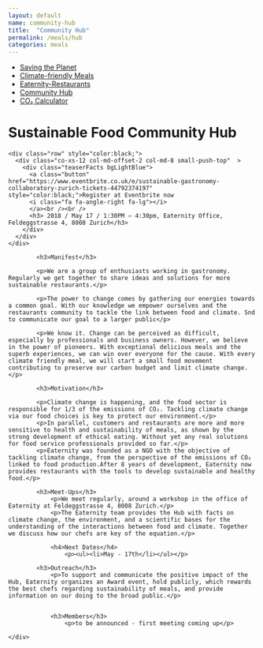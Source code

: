 ```yaml
---
layout: default
name: community-hub
title:  "Community Hub"
permalink: /meals/hub
categories: meals
---
```


<div class="container hidden-xs">
	<div class="row">
		<div class="col-xs-12 text-center">
			<ul class="subNavigation">
				<a href="/foodprint/"><li>Saving the Planet</li></a>
				<a href="/meals"><li>Climate-friendly Meals</li></a>
				<a href="/meals/restaurants"><li>Eaternity-Restaurants</li></a>
				<a href="/meals/hub"><li class="current">Community Hub</li></a>
				<a href="/app/get-the-app"><li>CO₂ Calculator</li></a>
			</ul>
		</div>
	</div>
</div>

<div class="container">
  <div class="row push-top small-push-bottom">
    <div class="col-xs-12 text-center">
      <h1>Sustainable Food Community Hub</h1>
    </div>
  </div>

    <div class="row" style="color:black;">
      <div class="co-xs-12 col-md-offset-2 col-md-8 small-push-top"  >
        <div class="teaserFacts bgLightBlue">
          <a class="button" href="https://www.eventbrite.co.uk/e/sustainable-gastronomy-collaboratory-zurich-tickets-44792374197" style="color:black;">Register at Eventbrite now
          <i class="fa fa-angle-right fa-lg"></i>
          </a><br /><br />
          <h3> 2018 / May 17 / 1:30PM – 4:30pm, Eaternity Office, Feldeggstrasse 4, 8008 Zurich</h3>
        </div>
      </div>
    </div>

  <div class="row push-bottom small-push-top">
    <div class="col-xs-12 col-sm-offset-1 col-sm-10 col-md-offset-2 col-md-8">

    		<h3>Manifest</h3>

    		<p>We are a group of enthusiasts working in gastronomy. Regularly we get together to share ideas and solutions for more sustainable restaurants.</p>

  			<p>The power to change comes by gathering our energies towards a common goal. With our knowledge we empower ourselves and the restaurants community to tackle the link between food and climate. Snd to communicate our goal to a larger public</p>

    		<p>We know it. Change can be perceived as difficult, especially by professionals and business owners. However, we believe in the power of pioneers. With exceptional delicious meals and the superb experiences, we can win over everyone for the cause. With every climate friendly meal, we will start a small food movement contributing to preserve our carbon budget and limit climate change.</p>

  			<h3>Motivation</h3>

  			<p>Climate change is happening, and the food sector is responsible for 1/3 of the emissions of CO₂. Tackling climate change via our food choices is key to protect our environment.</p>
  			<p>In parallel, customers and restaurants are more and more sensitive to health and sustainability of meals, as shown by the strong development of ethical eating. Without yet any real solutions for food service professionals provided so far.</p>
  			<p>Eaternity was founded as a NGO with the objective of tackling climate change, from the perspective of the emissions of CO₂ linked to food production.After 8 years of development, Eaternity now provides restaurants with the tools to develop sustainable and healthy food.</p>

    		<h3>Meet-Ups</h3>
    			<p>We meet regularly, around a workshop in the office of Eaternity at Feldeggstrasse 4, 8008 Zurich.</p>
    			<p>The Eaternity team provides the Hub with facts on climate change, the environment, and a scientific bases for the understanding of the interactions between food and climate. Together we discuss how our chefs are key of the equation.</p>

  				<h4>Next Dates</h4>
					<p><ul><li>May - 17th</li></ul></p>

    		<h3>Outreach</h3>
    			<p>To support and communicate the positive impact of the Hub, Eaternity organizes an Award event, hold publicly, which rewards the best chefs regarding sustainability of meals, and provide information on our doing to the broad public.</p>


    			<h3>Members</h3>
    				<p>to be announced - first meeting coming up</p>

    </div>

  </div>
</div>

<script src="https://ajax.googleapis.com/ajax/libs/jquery/1.11.3/jquery.min.js"></script>

<script src="/js/jquery.magnific-popup.min.js"></script>

<script src="/js/bootstrap.min.js"></script>

<script src="/js/icheck.min.js"></script>
